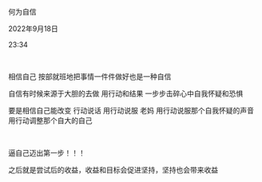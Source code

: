 何为自信

2022年9月18日

23:34

 

相信自己 按部就班地把事情一件件做好也是一种自信

自信有时候来源于大胆的去做 用行动和结果 一步步击碎心中自我怀疑和恐惧

要是相信自己能改变 行动说话 用行动说服 老妈 用行动说服那个自我怀疑的声音 用行动调整那个自大的自己

 

逼自己迈出第一步！！！

之后就是尝试后的收益，收益和目标会促进坚持，坚持也会带来收益
